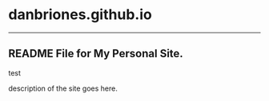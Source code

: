 # danbriones.github.io
----------------------------------------------------------------
README File for My Personal Site.
----------------------------------------------------------------

test

description of the site goes here.
